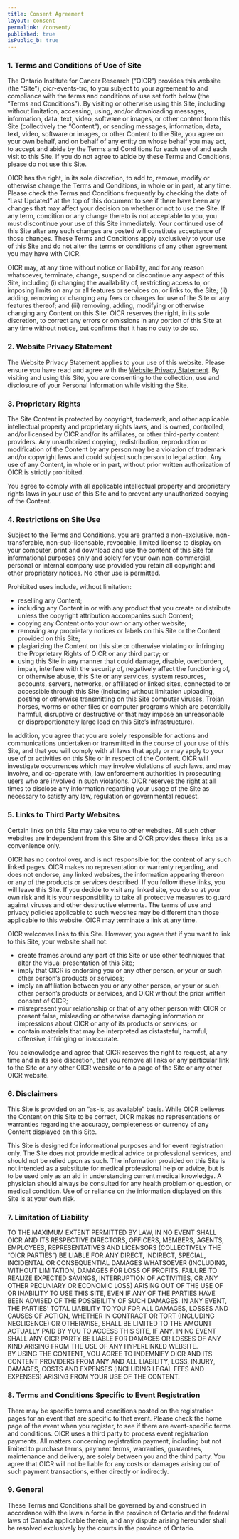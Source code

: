 ```yaml
---
title: Consent Agreement
layout: consent
permalink: /consent/
published: true
isPublic_b: true
---
```


### 1\. Terms and Conditions of Use of Site

The Ontario Institute for Cancer Research (“OICR”) provides this website (the “Site”), oicr-events-trc, to you subject to your agreement to and compliance with the terms and conditions of use set forth below (the “Terms and Conditions”). By visiting or otherwise using this Site, including without limitation, accessing, using, and/or downloading messages, information, data, text, video, software or images, or other content from this Site (collectively the “Content”), or sending messages, information, data, text, video, software or images, or other Content to the Site, you agree on your own behalf, and on behalf of any entity on whose behalf you may act, to accept and abide by the Terms and Conditions for each use of and each visit to this Site. If you do not agree to abide by these Terms and Conditions, please do not use this Site.

OICR has the right, in its sole discretion, to add to, remove, modify or otherwise change the Terms and Conditions, in whole or in part, at any time. Please check the Terms and Conditions frequently by checking the date of “Last Updated” at the top of this document to see if there have been any changes that may affect your decision on whether or not to use the Site. If any term, condition or any change thereto is not acceptable to you, you must discontinue your use of this Site immediately. Your continued use of this Site after any such changes are posted will constitute acceptance of those changes. These Terms and Conditions apply exclusively to your use of this Site and do not alter the terms or conditions of any other agreement you may have with OICR.

OICR may, at any time without notice or liability, and for any reason whatsoever, terminate, change, suspend or discontinue any aspect of this Site, including (i) changing the availability of, restricting access to, or imposing limits on any or all features or services on, or links to, the Site; (ii) adding, removing or changing any fees or charges for use of the Site or any features thereof; and (iii) removing, adding, modifying or otherwise changing any Content on this Site. OICR reserves the right, in its sole discretion, to correct any errors or omissions in any portion of this Site at any time without notice, but confirms that it has no duty to do so.

### 2\. Website Privacy Statement

The Website Privacy Statement applies to your use of this website. Please ensure you have read and agree with the [Website Privacy Statement](https://oicr.on.ca/website-privacy-statement). By visiting and using this Site, you are consenting to the collection, use and disclosure of your Personal Information while visiting the Site.

### 3\. Proprietary Rights

The Site Content is protected by copyright, trademark, and other applicable intellectual property and proprietary rights laws, and is owned, controlled, and/or licensed by OICR and/or its affiliates, or other third-party content providers. Any unauthorized copying, redistribution, reproduction or modification of the Content by any person may be a violation of trademark and/or copyright laws and could subject such person to legal action. Any use of any Content, in whole or in part, without prior written authorization of OICR is strictly prohibited.

You agree to comply with all applicable intellectual property and proprietary rights laws in your use of this Site and to prevent any unauthorized copying of the Content.

### 4\. Restrictions on Site Use

Subject to the Terms and Conditions, you are granted a non-exclusive, non-transferable, non-sub-licensable, revocable, limited license to display on your computer, print and download and use the content of this Site for informational purposes only and solely for your own non-commercial, personal or internal company use provided you retain all copyright and other proprietary notices. No other use is permitted.

Prohibited uses include, without limitation:

-   reselling any Content;
-   including any Content in or with any product that you create or distribute unless the copyright attribution accompanies such Content;
-   copying any Content onto your own or any other website;
-   removing any proprietary notices or labels on this Site or the Content provided on this Site;
-   plagiarizing the Content on this site or otherwise violating or infringing the Proprietary Rights of OICR or any third party; or
-   using this Site in any manner that could damage, disable, overburden, impair, interfere with the security of, negatively affect the functioning of, or otherwise abuse, this Site or any services, system resources, accounts, servers, networks, or affiliated or linked sites, connected to or accessible through this Site (including without limitation uploading, posting or otherwise transmitting on this Site computer viruses, Trojan horses, worms or other files or computer programs which are potentially harmful, disruptive or destructive or that may impose an unreasonable or disproportionately large load on this Site’s infrastructure).

In addition, you agree that you are solely responsible for actions and communications undertaken or transmitted in the course of your use of this Site, and that you will comply with all laws that apply or may apply to your use of or activities on this Site or in respect of the Content. OICR will investigate occurrences which may involve violations of such laws, and may involve, and co-operate with, law enforcement authorities in prosecuting users who are involved in such violations. OICR reserves the right at all times to disclose any information regarding your usage of the Site as necessary to satisfy any law, regulation or governmental request.

### 5\. Links to Third Party Websites

Certain links on this Site may take you to other websites. All such other websites are independent from this Site and OICR provides these links as a convenience only.

OICR has no control over, and is not responsible for, the content of any such linked pages. OICR makes no representation or warranty regarding, and does not endorse, any linked websites, the information appearing thereon or any of the products or services described. If you follow these links, you will leave this Site. If you decide to visit any linked site, you do so at your own risk and it is your responsibility to take all protective measures to guard against viruses and other destructive elements. The terms of use and privacy policies applicable to such websites may be different than those applicable to this website. OICR may terminate a link at any time.

OICR welcomes links to this Site. However, you agree that if you want to link to this Site, your website shall not:

-   create frames around any part of this Site or use other techniques that alter the visual presentation of this Site;
-   imply that OICR is endorsing you or any other person, or your or such other person’s products or services;
-   imply an affiliation between you or any other person, or your or such other person’s products or services, and OICR without the prior written consent of OICR;
-   misrepresent your relationship or that of any other person with OICR or present false, misleading or otherwise damaging information or impressions about OICR or any of its products or services; or
-   contain materials that may be interpreted as distasteful, harmful, offensive, infringing or inaccurate.

You acknowledge and agree that OICR reserves the right to request, at any time and in its sole discretion, that you remove all links or any particular link to the Site or any other OICR website or to a page of the Site or any other OICR website.

### 6\. Disclaimers

This Site is provided on an “as-is, as available” basis. While OICR believes the Content on this Site to be correct, OICR makes no representations or warranties regarding the accuracy, completeness or currency of any Content displayed on this Site.

This Site is designed for informational purposes and for event registration only. The Site does not provide medical advice or professional services, and should not be relied upon as such. The information provided on this Site is not intended as a substitute for medical professional help or advice, but is to be used only as an aid in understanding current medical knowledge. A physician should always be consulted for any health problem or question, or medical condition. Use of or reliance on the information displayed on this Site is at your own risk.

### 7\. Limitation of Liability

TO THE MAXIMUM EXTENT PERMITTED BY LAW, IN NO EVENT SHALL OICR AND ITS RESPECTIVE DIRECTORS, OFFICERS, MEMBERS, AGENTS, EMPLOYEES, REPRESENTATIVES AND LICENSORS (COLLECTIVELY THE “OICR PARTIES”) BE LIABLE FOR ANY DIRECT, INDIRECT, SPECIAL, INCIDENTAL OR CONSEQUENTIAL DAMAGES WHATSOEVER (INCLUDING, WITHOUT LIMITATION, DAMAGES FOR LOSS OF PROFITS, FAILURE TO REALIZE EXPECTED SAVINGS, INTERRUPTION OF ACTIVITIES, OR ANY OTHER PECUNIARY OR ECONOMIC LOSS) ARISING OUT OF THE USE OF OR INABILITY TO USE THIS SITE, EVEN IF ANY OF THE PARTIES HAVE BEEN ADVISED OF THE POSSIBILITY OF SUCH DAMAGES. IN ANY EVENT, THE PARTIES’ TOTAL LIABILITY TO YOU FOR ALL DAMAGES, LOSSES AND CAUSES OF ACTION, WHETHER IN CONTRACT OR TORT (INCLUDING NEGLIGENCE) OR OTHERWISE, SHALL BE LIMITED TO THE AMOUNT ACTUALLY PAID BY YOU TO ACCESS THIS SITE, IF ANY. IN NO EVENT SHALL ANY OICR PARTY BE LIABLE FOR DAMAGES OR LOSSES OF ANY KIND ARISING FROM THE USE OF ANY HYPERLINKED WEBSITE.   
BY USING THE CONTENT, YOU AGREE TO INDEMNIFY OICR AND ITS CONTENT PROVIDERS FROM ANY AND ALL LIABILITY, LOSS, INJURY, DAMAGES, COSTS AND EXPENSES (INCLUDING LEGAL FEES AND EXPENSES) ARISING FROM YOUR USE OF THE CONTENT.

### 8\. Terms and Conditions Specific to Event Registration

There may be specific terms and conditions posted on the registration pages for an event that are specific to that event. Please check the home page of the event when you register, to see if there are event-specific terms and conditions. OICR uses a third party to process event registration payments. All matters concerning registration payment, including but not limited to purchase terms, payment terms, warranties, guarantees, maintenance and delivery, are solely between you and the third party. You agree that OICR will not be liable for any costs or damages arising out of such payment transactions, either directly or indirectly.

### 9\. General

These Terms and Conditions shall be governed by and construed in accordance with the laws in force in the province of Ontario and the federal laws of Canada applicable therein, and any dispute arising hereunder shall be resolved exclusively by the courts in the province of Ontario.
